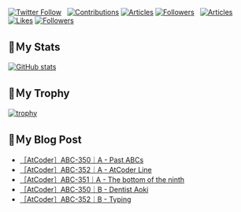 [![Twitter Follow](https://img.shields.io/twitter/follow/hyperdb?label=twitter&logo=twitter&style=plastic)](https://twitter.com/hyperdb)
&nbsp;
[![Contributions](https://badgen.org/img/qiita/hyperdb/contributions?style=plastic)](https://qiita.com/hyperdb)
[![Articles](https://badgen.org/img/qiita/hyperdb/articles?style=plastic)](https://qiita.com/hyperdb)
[![Followers](https://badgen.org/img/qiita/hyperdb/followers?style=plastic)](https://qiita.com/hyperdb)
&nbsp;
[![Articles](https://badgen.org/img/zenn/hyperdb/articles)](https://zenn.dev/hyperdb)
[![Likes](https://badgen.org/img/zenn/hyperdb/likes?style=plastic)](https://zenn.dev/hyperdb)
[![Followers](https://badgen.org/img/zenn/hyperdb/followers?style=plastic)](https://zenn.dev/hyperdb)

## 🔖Ｍy Stats

[![GitHub stats](https://github-readme-stats-eight-theta.vercel.app/api?username=hyperdb&theme=radical&count_private=true&show_icons=true)](https://github.com/anuraghazra/github-readme-stats)

## 🔖Ｍy Trophy

[![trophy](https://github-profile-trophy.vercel.app/?username=hyperdb&theme=onedark)](https://github.com/ryo-ma/github-profile-trophy)

## 🔖Ｍy Blog Post

<!-- BLOG-POST-LIST:START -->
- [［AtCoder］ABC-350｜A - Past ABCs](https://zenn.dev/hyperdb/articles/ccdca7a54a8c75)
- [［AtCoder］ABC-352｜A - AtCoder Line](https://zenn.dev/hyperdb/articles/be901c99f055c0)
- [［AtCoder］ABC-351｜A - The bottom of the ninth](https://zenn.dev/hyperdb/articles/a07508c9f5b92e)
- [［AtCoder］ABC-350｜B - Dentist Aoki](https://zenn.dev/hyperdb/articles/552ae5d011f5d9)
- [［AtCoder］ABC-352｜B - Typing](https://zenn.dev/hyperdb/articles/25f15c9a7c1b03)
<!-- BLOG-POST-LIST:END -->
